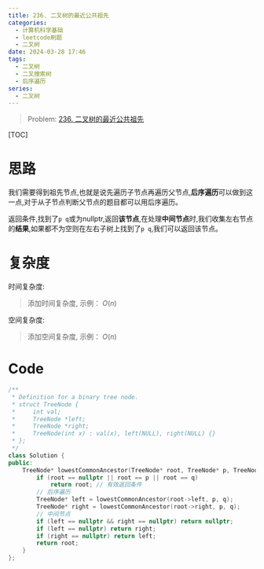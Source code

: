 ```yaml
---
title: 236. 二叉树的最近公共祖先
categories:
  - 计算机科学基础
  - leetcode刷题
  - 二叉树
date: 2024-03-28 17:46
tags:
  - 二叉树
  - 二叉搜索树
  - 后序遍历
series:
  - 二叉树
---
```


> Problem: [236. 二叉树的最近公共祖先](https://leetcode.cn/problems/lowest-common-ancestor-of-a-binary-tree/description/)

[TOC]

# 思路

我们需要得到祖先节点,也就是说先遍历子节点再遍历父节点,**后序遍历**可以做到这一点,对于从子节点判断父节点的题目都可以用后序遍历。

返回条件,找到了`p q`或为nullptr,返回**该节点**,在处理**中间节点**时,我们收集左右节点的**结果**,如果都不为空则在左右子树上找到了`p q`,我们可以返回该节点。

# 复杂度

时间复杂度:
> 添加时间复杂度, 示例： $O(n)$

空间复杂度:
> 添加空间复杂度, 示例： $O(n)$



# Code
```C++ []
/**
 * Definition for a binary tree node.
 * struct TreeNode {
 *     int val;
 *     TreeNode *left;
 *     TreeNode *right;
 *     TreeNode(int x) : val(x), left(NULL), right(NULL) {}
 * };
 */
class Solution {
public:
    TreeNode* lowestCommonAncestor(TreeNode* root, TreeNode* p, TreeNode* q) {
        if (root == nullptr || root == p || root == q)
            return root; // 有效返回条件
        // 后序遍历
        TreeNode* left = lowestCommonAncestor(root->left, p, q);
        TreeNode* right = lowestCommonAncestor(root->right, p, q);
        // 中间节点
        if (left == nullptr && right == nullptr) return nullptr;
        if (left == nullptr) return right;
        if (right == nullptr) return left;
        return root;
    }
};
```
  
